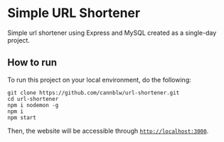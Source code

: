# Simple URL Shortener

Simple url shortener using Express and MySQL created as a single-day project.

## How to run
To run this project on your local environment, do the following:

```
git clone https://github.com/cannblw/url-shortener.git
cd url-shortener
npm i nodemon -g
npm i
npm start
```

Then, the website will be accessible through [`http://localhost:3000`](http://localhost:3000).
